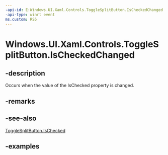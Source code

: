 ```yaml
---
-api-id: E:Windows.UI.Xaml.Controls.ToggleSplitButton.IsCheckedChanged
-api-type: winrt event
ms.custom: RS5
---
```


<!-- Event syntax.
public event TypedEventHandler IsCheckedChanged<ToggleSplitButton, ToggleSplitButtonIsCheckedChangedEventArgs>
-->

# Windows.UI.Xaml.Controls.ToggleSplitButton.IsCheckedChanged

## -description

Occurs when the value of the IsChecked property is changed.

## -remarks

## -see-also

[ToggleSplitButton.IsChecked](togglesplitbutton.ischecked.md)

## -examples

